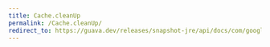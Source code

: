 ```yaml
---
title: Cache.cleanUp
permalink: /Cache.cleanUp/
redirect_to: https://guava.dev/releases/snapshot-jre/api/docs/com/google/common/cache/Cache.html#cleanUp--
---
```

